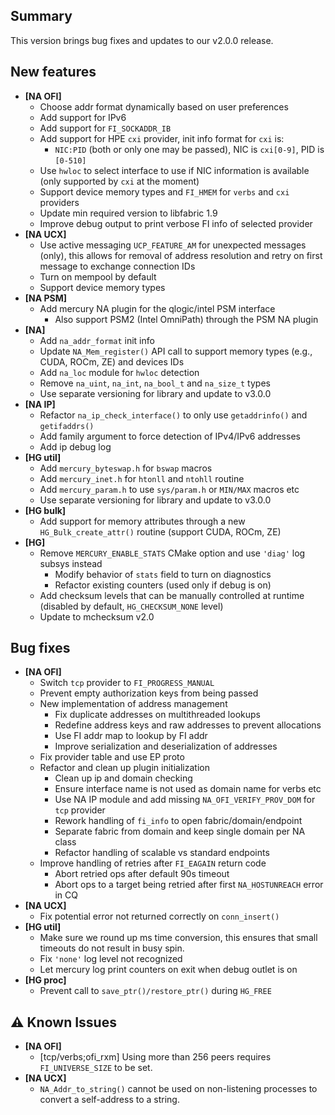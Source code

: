 ## Summary

This version brings bug fixes and updates to our v2.0.0 release.

## New features

- __[NA OFI]__
    - Choose addr format dynamically based on user preferences
    - Add support for IPv6
    - Add support for `FI_SOCKADDR_IB`
    - Add support for HPE `cxi` provider,
      init info format for `cxi` is:
        - `NIC:PID` (both or only one may be passed), NIC is `cxi[0-9]`, PID is `[0-510]`
    - Use `hwloc` to select interface to use if NIC information is available
      (only supported by `cxi` at the moment)
    - Support device memory types and `FI_HMEM` for `verbs` and `cxi` providers
    - Update min required version to libfabric 1.9
    - Improve debug output to print verbose FI info of selected provider
- __[NA UCX]__
    - Use active messaging `UCP_FEATURE_AM` for unexpected messages (only), this
      allows for removal of address resolution and retry on first message to
      exchange connection IDs
    - Turn on mempool by default
    - Support device memory types
- __[NA PSM]__
    - Add mercury NA plugin for the qlogic/intel PSM interface
        - Also support PSM2 (Intel OmniPath) through the PSM NA plugin
- __[NA]__
    - Add `na_addr_format` init info
    - Update `NA_Mem_register()` API call to support memory types (e.g., CUDA, ROCm, ZE) and devices IDs
    - Add `na_loc` module for `hwloc` detection
    - Remove `na_uint`, `na_int`, `na_bool_t` and `na_size_t` types
    - Use separate versioning for library and update to v3.0.0
- __[NA IP]__
    - Refactor `na_ip_check_interface()` to only use `getaddrinfo()` and `getifaddrs()`
    - Add family argument to force detection of IPv4/IPv6 addresses
    - Add ip debug log
- __[HG util]__
    - Add `mercury_byteswap.h` for `bswap` macros
    - Add `mercury_inet.h` for `htonll` and `ntohll` routine
    - Add `mercury_param.h` to use `sys/param.h` or `MIN/MAX` macros etc
    - Use separate versioning for library and update to v3.0.0
- __[HG bulk]__
    - Add support for memory attributes through a new `HG_Bulk_create_attr()` routine (support CUDA, ROCm, ZE)
- __[HG]__
    - Remove `MERCURY_ENABLE_STATS` CMake option and use `'diag'` log subsys instead
        - Modify behavior of `stats` field to turn on diagnostics
        - Refactor existing counters (used only if debug is on)
    - Add checksum levels that can be manually controlled at runtime (disabled by default, `HG_CHECKSUM_NONE` level)
    - Update to mchecksum v2.0

## Bug fixes

- __[NA OFI]__
    - Switch `tcp` provider to `FI_PROGRESS_MANUAL`
    - Prevent empty authorization keys from being passed
    - New implementation of address management
        - Fix duplicate addresses on multithreaded lookups
        - Redefine address keys and raw addresses to prevent allocations
        - Use FI addr map to lookup by FI addr
        - Improve serialization and deserialization of addresses
    - Fix provider table and use EP proto
    - Refactor and clean up plugin initialization 
        - Clean up ip and domain checking
        - Ensure interface name is not used as domain name for verbs etc
        - Use NA IP module and add missing `NA_OFI_VERIFY_PROV_DOM` for `tcp` provider
        - Rework handling of `fi_info` to open fabric/domain/endpoint
        - Separate fabric from domain and keep single domain per NA class
        - Refactor handling of scalable vs standard endpoints
    - Improve handling of retries after `FI_EAGAIN` return code
        - Abort retried ops after default 90s timeout
        - Abort ops to a target being retried after first `NA_HOSTUNREACH` error in CQ
- __[NA UCX]__
    - Fix potential error not returned correctly on `conn_insert()`
- __[HG util]__
    - Make sure we round up ms time conversion, this ensures that small timeouts
    do not result in busy spin.
    - Fix `'none'` log level not recognized
    - Let mercury log print counters on exit when debug outlet is on
- __[HG proc]__
    - Prevent call to `save_ptr()/restore_ptr()` during `HG_FREE`

## :warning: Known Issues

- __[NA OFI]__
    - [tcp/verbs;ofi_rxm] Using more than 256 peers requires `FI_UNIVERSE_SIZE` to be set.
- __[NA UCX]__
    - `NA_Addr_to_string()` cannot be used on non-listening processes to convert a self-address to a string.
